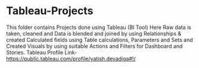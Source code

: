 # Tableau-Projects
This folder contains Projects done using Tableau (BI Tool)
Here Raw data is taken, cleaned and Data is blended and joined by using Relationships &  created Calculated fields using Table calculations, Parameters and Sets and Created Visuals by using suitable Actions and Filters for Dashboard and Stories.
Tableau Profile Link- https://public.tableau.com/profile/yatish.devadiga#!/
